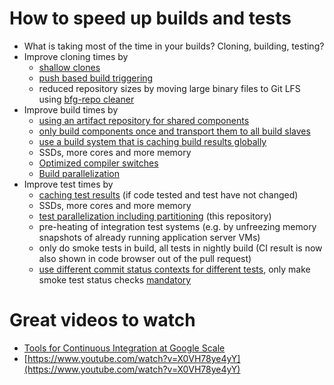 # How to speed up builds and tests

* What is taking most of the time in your builds? Cloning, building, testing?
* Improve cloning times by
  - [shallow clones](https://issues.jenkins-ci.org/browse/JENKINS-24728)
  - [push based build triggering](https://wiki.jenkins-ci.org/display/JENKINS/GitHub+Plugin#GitHubPlugin-TriggerabuildwhenachangeispushedtoGitHub)
  - reduced repository sizes by moving large binary files to Git LFS using [bfg-repo cleaner](https://github.com/rtyley/bfg-repo-cleaner/releases/tag/v1.12.5)
* Improve build times by
  - [using an artifact repository for shared components](http://www.slideshare.net/SonatypeCorp/white-paper-concepts-and-benefits-of-repository-management)
  - [only build components once and transport them to all build slaves](https://wiki.jenkins-ci.org/display/JENKINS/Copy+Artifact+Plugin)
  - [use a build system that is caching build results globally](http://prezi.com/20fxomjc_goy/?utm_campaign=share&utm_medium=copy&rc=ex0share)
  - SSDs, more cores and more memory
  - [Optimized compiler switches](https://rogerkeays.com/why-is-maven-so-slow)
  - [Build parallelization](http://prezi.com/20fxomjc_goy/?utm_campaign=share&utm_medium=copy&rc=ex0share)
* Improve test times by
  - [caching test results](http://prezi.com/20fxomjc_goy/?utm_campaign=share&utm_medium=copy&rc=ex0share) (if code tested and test have not changed)
  - SSDs, more cores and more memory
  - [test parallelization including partitioning](https://github.com/jenkinsci/pipeline-plugin/blob/master/TUTORIAL.md) (this repository)
  - pre-heating of integration test systems (e.g. by unfreezing memory snapshots of already running application server VMs)
  - only do smoke tests in build, all tests in nightly build (CI result is now also shown in code browser out of the pull request)
  - [use different commit status contexts for different tests](https://wiki.jenkins-ci.org/display/JENKINS/GitHub+Plugin), only make smoke test status checks [mandatory](https://help.github.com/articles/enabling-required-status-checks/)

# Great videos to watch

* [Tools for Continuous Integration at Google Scale](https://www.youtube.com/watch?v=KH2_sB1A6lA)
* [https://www.youtube.com/watch?v=X0VH78ye4yY](https://www.youtube.com/watch?v=X0VH78ye4yY) 
